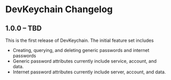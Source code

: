 # DevKeychain Changelog


## 1.0.0 – TBD

This is the first release of DevKeychain. The initial feature set includes

  - Creating, querying, and deleting generic passwords and internet passwords
  - Generic password attributes currently include service, account, and data.
  - Internet password attributes currently include server, account, and data.
